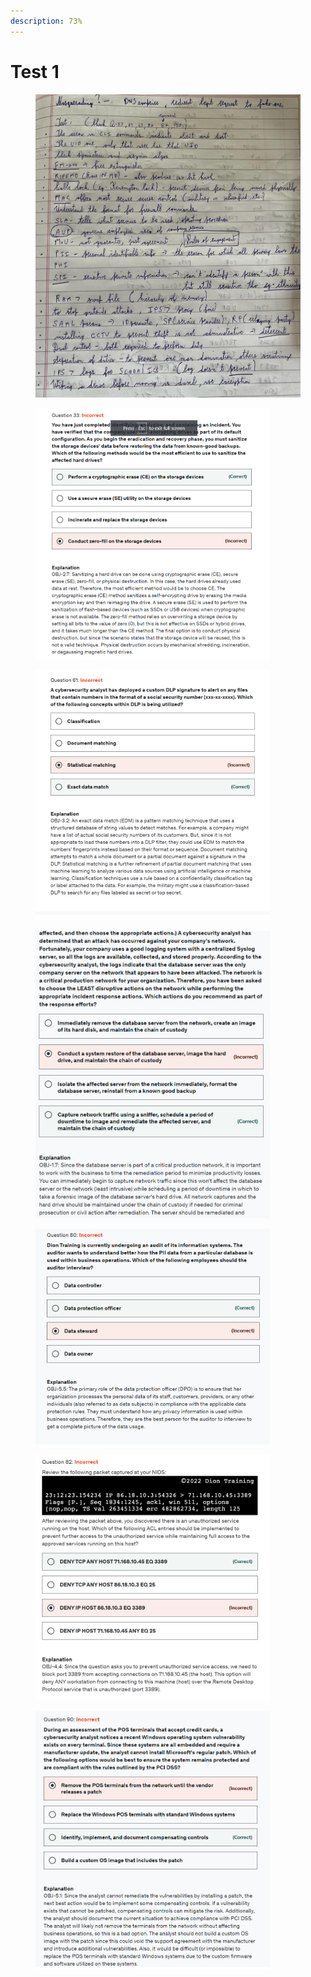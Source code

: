 ```yaml
---
description: 73%
---
```


# Test 1

<div align="left">

<figure><img src="../../.gitbook/assets/image (16).png" alt="" width="563"><figcaption></figcaption></figure>

</div>

<div align="left">

<figure><img src="../../.gitbook/assets/image (10).png" alt="" width="375"><figcaption></figcaption></figure>

</div>

<div align="left">

<figure><img src="../../.gitbook/assets/image (11).png" alt="" width="375"><figcaption></figcaption></figure>

</div>

<div align="left">

<figure><img src="../../.gitbook/assets/image (12).png" alt="" width="375"><figcaption></figcaption></figure>

</div>

<div align="left">

<figure><img src="../../.gitbook/assets/image (13).png" alt="" width="375"><figcaption></figcaption></figure>

</div>

<div align="left">

<figure><img src="../../.gitbook/assets/image (14).png" alt="" width="375"><figcaption></figcaption></figure>

</div>

<div align="left">

<figure><img src="../../.gitbook/assets/image (15).png" alt="" width="375"><figcaption></figcaption></figure>

</div>
